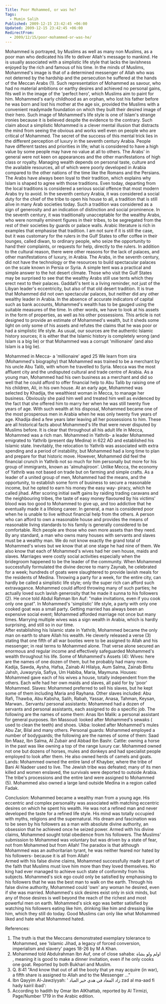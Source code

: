 ```yaml
---
Title: Poor Mohammed, or was he?
Tags:
  - Mumin Salih
Published: 2009-12-15 23:42:45 +06:00
Updated: 2009-12-15 23:42:45 +06:00
RedirectFrom:
  - 2009/12/15/poor-mohammed-or-was-he/
---
```



Mohammed is portrayed, by Muslims as well as many non Muslims, as a poor man who dedicated his life to deliver Allah's message to mankind. He is usually associated with a simplistic life style that lacks the lavishness enjoyed by the rich and famous of his time. In the minds of Muslims, Mohammed's image is that of a determined messenger of Allah who was not deterred by the hardship and the persecution he suffered at the hands of the Meccan Arabs (1). Such representation of Mohammed as savour, who had no material ambitions or earthy desires and achieved no personal gains, fits well in the image of the 'perfect hero', which Muslims aim to paint for him. Mohammed's early childhood as an orphan, who lost his father before he was born and lost his mother at the age six, provided the Muslims with a convenient readymade foundation on which they built their desired image of their hero. 
Such image of Mohammed's life style is one of Islam's strange ironies because it is believed despite the evidence to the contrary. Such claim about a simplistic Mohammed is a clever mental illusion that distracts the mind from seeing the obvious and works well even on people who are critical of Mohammed. The secret of the success of this mental trick lies in the different perception of luxury in the seventh century Arabia. People have different tastes and priorities in life; what is considered to have a high value by some people may have no value at all to others. The Arabs' in general were not keen on appearances and the other manifestations of high class or royalty. Managing wealth depends on personal taste, culture and the available resources, all of which were poorly developed in Arabia compared to the other nations of the time like the Romans and the Persians.  
The Arabs have always been loyal to their tradition, which explains why Islam is shaped to agree with those traditions. Even today, departing from the local traditions is considered a serious social offence that most modern Arabs try to avoid. In the seventh century Arabia, it was considered a social duty for the chief of the tribe to open his house to all, a tradition that is still alive in many Arab societies today. Such a tradition was considered as a sign of generosity and an indication of distinction and social prominence. In the seventh century, it was traditionally unacceptable for the wealthy Arabs, who were normally eminent figures in their tribes, to be segregated from the rest of their societies by guards or palace walls. Arabic literature is rich in examples that emphasise that tradition. I am not sure if it is still the case, but it was customary for the rulers in the Gulf States to offer coffee in their lounges, called diwan, to ordinary people, who seize the opportunity to hand their complaints, or requests for help, directly to the rulers. In addition to the cultural reason, there were other reasons for the lack of palaces, and other manifestations of luxury, in Arabia. The Arabs, in the seventh century, did not have the technology or the resources to build spectacular palaces on the scale known in Persia or Syria. A simple tent was a practical and simple answer to the hot desert climate. Those who visit the Gulf States may be surprised to see that the wealthy Arabs still use tents which they erect next to their palaces. Gaddafi's tent is a living reminder, not just of the Libyan leader's eccentricity, but also of that old desert tradition. 
It is true that Mohammed did not own spectacular palaces, but neither did any other wealthy leader in Arabia. In the absence of accurate indicators of capital such as bank accounts, Mohammed's wealth has to be gauged using the suitable measures of the time. In other words, we have to look at his assets in the form of properties, as well as his other possessions. This article is not designed to provide an estimate of Mohammed's wealth, but it sheds some light on only some of his assets and refutes the claims that he was poor or had a simplistic life style. As usual, our sources are the authentic Islamic history sources; it is either that the Islamic history is completely wrong (and Islam is a big lie) or that Mohammed was a corrupt 'millionaire' (and also Islam is a big lie).  

Mohammed in Mecca- a 'millionaire' aged 25
We learn from sira (Mohammed's biography) that Mohammed was trained to be a merchant by his uncle Abu Talib, with whom he travelled to Syria. Mecca was the most affluent city and the undisputed cultural and trade centre of Arabia. As a young man, Mohammed had his own business as a merchant and did so well that he could afford to offer financial help to Abu Talib by raising one of his children, Ali, in his own house. At an early age, Mohammed was selected by Khadija, the wealthiest woman in Mecca, to manage her business. Obviously she paid him well and treated him well as evidenced by the fact that she offered him to marry her when he was still twenty five years of age. 
With such wealth at his disposal, Mohammed became one of the most prosperous men in Arabia when he was only twenty five years of age. Khadija died a few years later leaving all her possessions to him. These are all historical facts about Mohammed's life that were never disputed by Muslims before. It is clear that throughout all his adult life in Mecca, Mohammed was a rich man. 
Mohammed in Yathrib- a leader 
Mohammed emigrated to Yathrib (present day Medina) in 622 AD and established his Islamic state. Inevitably, the relocation to Yathrib was associated with extra spending and a period of instability, but Mohammed had a long time to plan and prepare for that historic move. However, Mohammed did feel the financial crunch in Yathrib not so much for him personally but more for his group of immigrants, known as 'almuhajiroon'. Unlike Mecca, the economy of Yathrib was not based on trade but on farming and simple crafts. As a leader of a united group of men, Mohammed had the means, and the opportunity, to establish some form of business to secure a reasonable income, but he opted to earn his money the easy way- piracy, which he called jihad. After scoring initial swift gains by raiding trading caravans and the neighbouring tribes, the taste of easy money flavoured by his victims' blood was too good to Mohammed to give up, and too addictive that he eventually made it a lifelong career. 
In general, a man is considered poor when he is unable to live without financial help from the others. A person who can afford to own a reasonable house and provides the means of reasonable living standards to his family is generally considered to be comfortable. Rich people are those who own more assets than they need. By any standard, a man who owns many houses with servants and slaves must be a wealthy man. 
We do not know exactly the grand total of Mohammed's wives but we know that at one stage he had nine of them. We also know that each of Mohammed's wives had her own house, maids and slaves. Marriages were costly social activities especially when the bridegroom happened to be the leader of the community. When Mohammed successfully formulated the divine decree to marry Zaynab, he celebrated for a week; hundreds of goats were slaughtered to provide lavish meals for the residents of Medina. Throwing a party for a week, for the entire city, can hardly be called a simplistic life style; only the super rich can afford such extravagance. Mohammed could afford throwing many of such parties; he actually loved such lavish generosity that he made it sunna to his followers (2). He once told Abdul Rahman Ibn Auf: "make invitations, even if you cook only one goat".  In Mohammed's 'simplistic' life style, a party with only one cooked goat was a small party. Getting married has always been an expensive social event; Mohammed afforded marriage not once but many times. Marrying multiple wives was a sign wealth in Arabia, which is hardly surprising, and still so in our time.  
After establishing his Islamic state in Yathrib, Mohammed became the only man on earth to share Allah his wealth. He cleverly released a verse (3) stating that one fifth of all war booties were to be assigned to Allah and his messenger; in real terms to Mohammed alone. That verse alone secured an enormous and regular income and effectively safeguarded Mohammed's wealth throughout his life. 
Some of Mohammed's Assets (4):
Wives: here are the names of one dozen of them, but he probably had many more.
Kadija, Sawda, Aysha, Hafsa, Zainab Al Hilalya, Aum Salma, Zainab Bintu Jahsh, Juwayryia, Safiya, Um Habiba, Maria, Maymuna.
Houses: Mohammed gave each of his wives a house, totally independent from the others. Each wife had her own maids and slaves, all paid for by 'poor' Mohammed.
Slaves: Mohammed preferred to sell his slaves, but he kept some of them including Maria and Rayhana. Other slaves included: Abu Rafi, Thawba, Abu Kabsha, Salih, Rabah, Yassar, Anasa, Tahman, Keysan, Marwan..
Servants/ personal assistants: Mohammed had a dozen of servants and personal assistants, each assigned to do a specific job. The following are the names of some them: 
Anas Ibn Malik: a personal assistant for general purposes.
Ibn Massoud: looked after Mohammed's sewaks ( used to clean the teeth) and shoes.
Ukba: looked after Mohammed's mules
Abu Zar, Bilal and many others.
Personal guards: Mohammed employed a number of bodyguards; the following are the names of some of them: Saad Ibn Maaz, Ibn Salma, Al Zubair and Abbad Ibn Bashr.
Cattle: owning a horse in the past was like owning a top of the range luxury car. Mohammed owned not one but dozens of horses, mules and donkeys and had specialist people employed to look after them. He also owned herds of camels and goats.  
Lands: Mohammed owned the entire land of Khayber, where the tribe of Bani Al Nadeer used to live. The Jewish tribe was defeated; many of its men killed and women enslaved, the survivals were deported to outside Arabia. The tribe's processions and the entire land were assigned to Mohammed (5). 
Mohammed also owned a large land outside Medina in a region called Fadak.

Conclusion: Mohammed became a wealthy man from a young age. His eccentric and complex personality was associated with matching eccentric desires on which he spent his wealth. He was not a refined man and never developed the taste for a refined life style. His mind was totally occupied with myths, religions and the supernatural. His dream and fascination was to be seen by his followers as a man with absolute divine authority, an obsession that he achieved once he seized power. Armed with his divine claims, Mohammed sought total obedience from his followers. The Muslims' submission to Mohammed was voluntary but was driven by a state of fear, not from Mohammed but from Allah! The paradox is that although Mohammed was an authoritarian tyrant, he was neither feared nor hated by his followers- because it is all from Allah!  
Armed with his false divine claims, Mohammed successfully made it part of the faith that Muslims must love him more than they loved themselves. No king had ever managed to achieve such state of conformity from his subjects. Mohammed's sick ego could only be satisfied by emphasising to his followers that he was the best man to walk on the earth. Through his false divine authority, Mohammed could 'own' any woman he desired, even if she was married. Mohammed's sick desires exist only in sick minds, but any of those desires is well beyond the reach of the richest and most powerful men on earth.  Mohammed's sick ego was better satisfied by watching his followers eating like him, drinking like him and dressing like him, which they still do today. Good Muslims can only like what Mohammed liked and hate what Mohammed hated. 

References:

1.	The truth is that the Meccans demonstrated exemplary tolerance to Mohammed, see 'Islamic Jihad, a legacy of forced conversion, imperialism and slavery' pages 18-26 by M A Khan. 
2.	Mohammed told Abdulrahman Ibn Auf, one of close sahaba: اولم ولو بشاة , meaning it is good to make a dinner invitation, even if he only cooks one goat. Reported by both Bukhari and Muslim. 
3.	Q. 8:41 
"And know that out of all the booty that ye may acquire (in war), a fifth share is assigned to Allah and to the Messenger ..."
4.	Ibn Qayyim Al-Jawziyyah: '  زاد المعاد في هدي خير العباد  zad al ma-aad fi hady kairil ibad': 
5.	According to hadith by Omar Ibn AlKhattab, reported by Al Tirmizi, Page/Number 1719 in the Arabic edition.

